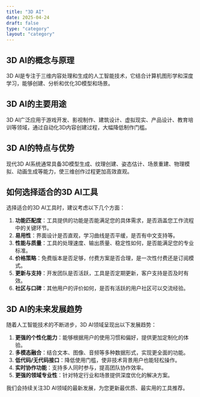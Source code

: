 ```yaml
---
title: "3D AI"
date: 2025-04-24
draft: false
type: "category"
layout: "category"
---
```


## 3D AI的概念与原理

3D AI是专注于三维内容处理和生成的人工智能技术，它结合计算机图形学和深度学习，能够创建、分析和优化3D模型和场景。

## 3D AI的主要用途

3D AI广泛应用于游戏开发、影视制作、建筑设计、虚拟现实、产品设计、教育培训等领域，通过自动化3D内容创建过程，大幅降低制作门槛。

## 3D AI的特点与优势

现代3D AI系统通常具备3D模型生成、纹理创建、姿态估计、场景重建、物理模拟、动画生成等能力，使三维创作过程更加高效直观。

## 如何选择适合的3D AI工具

选择适合的3D AI工具时，建议考虑以下几个方面：

1. **功能匹配度**：工具提供的功能是否能满足您的具体需求，是否涵盖您工作流程中的关键环节。
2. **易用性**：界面设计是否直观，学习曲线是否平缓，是否有中文支持等。
3. **性能与质量**：工具的处理速度、输出质量、稳定性如何，是否能满足您的专业标准。
4. **价格策略**：免费版本是否足够，付费方案是否合理，是一次性付费还是订阅模式。
5. **更新与支持**：开发团队是否活跃，工具是否定期更新，客户支持是否及时有效。
6. **社区与口碑**：其他用户的评价如何，是否有活跃的用户社区可以交流经验。

## 3D AI的未来发展趋势

随着人工智能技术的不断进步，3D AI领域呈现出以下发展趋势：

1. **更强的个性化能力**：能够根据用户的使用习惯和偏好，提供更加定制化的体验。
2. **多模态融合**：结合文本、图像、音频等多种数据形式，实现更全面的功能。
3. **低代码/无代码接口**：降低使用门槛，使非技术背景用户也能轻松操作。
4. **实时协作功能**：支持多人同时参与，提高团队协作效率。
5. **更强的领域专业性**：针对特定行业和场景提供深度优化的解决方案。

我们会持续关注3D AI领域的最新发展，为您更新最优质、最实用的工具推荐。
